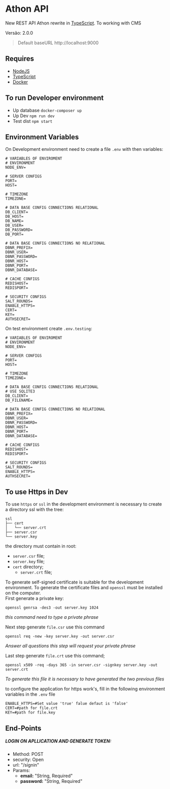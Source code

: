 # Athon API 

New REST API Athon rewrite in [TypeScript](https://www.typescriptlang.org/docs/home.html).
To working with CMS

Versão: 2.0.0

> Default baseURL http://localhost:9000

## Requires

* [NodeJS](https://nodejs.org/en/docs/)
* [TypeScript](https://www.typescriptlang.org/docs/home.html)
* [Docker](https://www.docker.com/products/docker-hub)

## To run Developer environment

* Up database ```docker-composer up```
* Up Dev ```npm run dev```
* Test dist ```npm start```

## Environment Variables 

On Development environment need to create a file `.env` with then variables:
```.dotenv
# VARIABLES OF ENVIROMENT
# ENVIRONMENT
NODE_ENV=

# SERVER CONFIGS
PORT=
HOST=

# TIMEZONE
TIMEZONE=

# DATA BASE CONFIG CONNECTIONS RELATIONAL
DB_CLIENT=
DB_HOST=
DB_NAME=
DB_USER=
DB_PASSWORD=
DB_PORT=

# DATA BASE CONFIG CONNECTIONS NO RELATIONAL
DBNR_PREFIX=
DBNR_USER=
DBNR_PASSWORD=
DBNR_HOST=
DBNR_PORT=
DBNR_DATABASE=

# CACHE CONFIGS
REDISHOST=
REDISPORT=

# SECURITY CONFIGS
SALT_ROUNDS=
ENABLE_HTTPS=
CERT=
KEY=
AUTHSECRET=
```
On test environment create ```.env.testing```:
```.dotenv
# VARIABLES OF ENVIROMENT
# ENVIRONMENT
NODE_ENV=

# SERVER CONFIGS
PORT=
HOST=

# TIMEZONE
TIMEZONE=

# DATA BASE CONFIG CONNECTIONS RELATIONAL
# USE SQLITE3
DB_CLIENT=
DB_FILENAME=

# DATA BASE CONFIG CONNECTIONS NO RELATIONAL
DBNR_PREFIX=
DBNR_USER=
DBNR_PASSWORD=
DBNR_HOST=
DBNR_PORT=
DBNR_DATABASE=

# CACHE CONFIGS
REDISHOST=
REDISPORT=

# SECURITY CONFIGS
SALT_ROUNDS=
ENABLE_HTTPS=
AUTHSECRET=
```
## To use Https in Dev

To use ```https``` or ```ssl``` in the development environment is necessary to create a 
directory ssl with the tree:

```tree
ssl
├── cert
│   └── server.crt
├── server.csr
└── server.key
```

the directory must contain in root:
* ```server.csr``` file;
* ```server.key``` file;
* ```cert``` directory;
	* ```server.crt``` file;
	
To generate self-signed certificate is suitable for the development environment. To generate the certificate files and ``openssl`` must be installed on the computer.  
First generate a private key:
```shell
openssl genrsa -des3 -out server.key 1024
```
_this command need to type a private phrase_

Next step generate ``file.csr`` use this command

```shell
openssl req -new -key server.key -out server.csr
```
_Answer all questions this step will request your private phrase_

Last step generate ``file.crt`` use this command;

```shell
openssl x509 -req -days 365 -in server.csr -signkey server.key -out server.crt
```
_To generate this file it is necessary to have generated the two previous files_

to configure the application for https work's, fill in the following environment variables in the ``.env`` file
```dotenv
ENABLE_HTTPS=#Set value 'true' falue defaut is 'false'
CERT=#path for file.crt
KEY=#path for file.key
```

## End-Points

##### LOGIN ON APLLICATION AND GENERATE TOKEN: ###
* Method: POST
* security: Open
* url: "/signin"
* Params:
	* **email:** "String, Required"
	* **password:** "String, Required"



